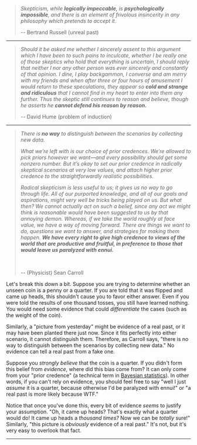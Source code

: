 
> *Skepticism, while **logically impeccable**, is **psychologically
impossible**, and there is an element of frivolous insincerity in any
philosophy which pretends to accept it.*
>
> -- Bertrand Russell (unreal past)

---

> *Should it be asked me whether I sincerely assent to this argument which
I have been to such pains to inculcate, whether I be really one of those
skeptics who hold that everything is uncertain, I should reply that
neither I nor any other person was ever sincerely and constantly of
that opinion. I dine, I play backgammon, I converse and am merry with
my friends and when after three or four hours of amusement I would return
to these speculations, they appear so **cold and strange and ridiculous**
that I cannot find in my heart to enter into them any further. Thus the
skeptic still continues to reason and believe, though he asserts he
**cannot defend his reason by reason.***
>
> -- David Hume (problem of induction)

---

> *There is **no way** to distinguish between the scenarios by
collecting new data.*
>
> *What we’re left with is our choice of prior credences. We’re allowed
to pick priors however we want—and every possibility should get some
nonzero number. But it’s okay to set our prior credence in radically
skeptical scenarios at very low values, and attach higher prior credence
to the straightforwardly realistic possibilities.*
>
> *Radical skepticism is less useful to us; it gives us no way to go
through life. All of our purported knowledge, and all of our goals and
aspirations, might very well be tricks being played on us. But what
then? We cannot actually act on such a belief, since any act we might
think is reasonable would have been suggested to us by that annoying
demon. Whereas, if we take the world roughly at face value, we have a
way of moving forward. There are things we want to do, questions we
want to answer, and strategies for making them happen. **We have every
right to give high credence to views of the world that are productive
and fruitful, in preference to those that would leave us paralyzed
with ennui.***
>
> &nbsp;
>
> -- (Physicist) Sean Carroll

Let's break this down a bit. Suppose you are trying to determine whether an
unseen coin is a penny or a quarter. If you are told that it was flipped and 
came up heads, this shouldn't cause you to favor either answer. Even if you 
were told the results of one thousand tosses, you still have learned nothing.
You would need some evidence that could *differentiate* the cases (such as the
weight of the coin). 

Similarly, a "picture from yesterday" might be evidence of a real past, or it
may have been planted there just now. Since it fits perfectly into either
scenario, it cannot distinguish them. Therefore, as Carroll says, "there is no
way to distinguish between the scenarios by collecting new data." No evidence
can tell a real past from a fake one.

Suppose you *strongly believe* that the coin is a quarter. If you didn't form
this belief from *evidence*, where did this bias come from? It can only come 
from your "prior credence" (a technical term in
[Bayesian statistics](https://en.wikipedia.org/wiki/Bayesian_statistics)). 
In other words, if you can't rely on evidence, you should feel free to say 
"well I just *assume* it is a quarter, because otherwise I'd be paralyzed with 
ennui!" or "a real past is more likely because WTF."

Notice that once you've done this, every bit of evidence *seems* to justify
your assumption. "Oh, it came up heads? That's exactly what a quarter
would do! It came up heads a *thousand times?* Now we can be *totally* sure!" 
Similarly, "this picture is *obviously* evidence of a real past." It's not, but
it's very easy to overlook that fact.

---


